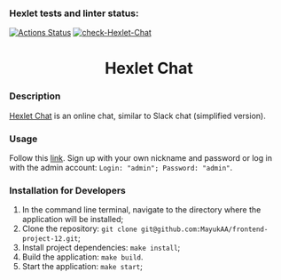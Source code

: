 ### Hexlet tests and linter status:
[![Actions Status](https://github.com/MayukAA/frontend-project-12/actions/workflows/hexlet-check.yml/badge.svg)](https://github.com/MayukAA/frontend-project-12/actions)
[![check-Hexlet-Chat](https://github.com/MayukAA/frontend-project-12/actions/workflows/check-Hexlet-Chat.yml/badge.svg)](https://github.com/MayukAA/frontend-project-12/actions/workflows/check-Hexlet-Chat.yml)

<h1 align="center">Hexlet Chat</h1>

### Description

[Hexlet Chat](https://hexlet-chat-spn2.onrender.com) is an online chat, similar to Slack chat (simplified version).

### Usage

Follow this [link](https://hexlet-chat-spn2.onrender.com).
Sign up with your own nickname and password or log in with the admin account:
`Login: "admin"; Password: "admin"`.

### Installation for Developers

1. In the command line terminal, navigate to the directory where the application will be installed;
2. Clone the repository: `git clone git@github.com:MayukAA/frontend-project-12.git`;
3. Install project dependencies: `make install`;
5. Build the application: `make build`.
4. Start the application: `make start`;
